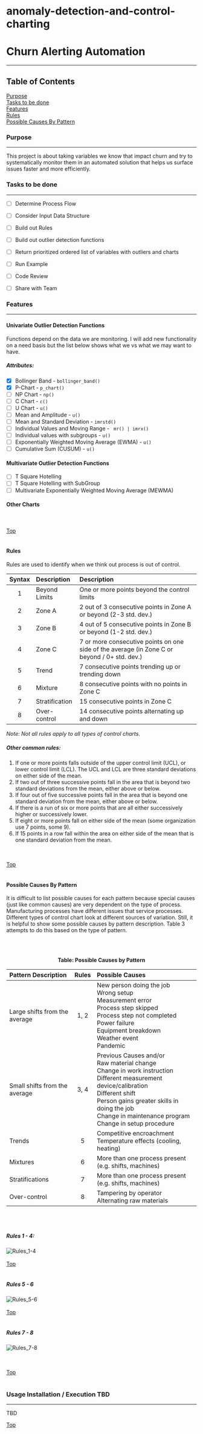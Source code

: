 # anomaly-detection-and-control-charting


# Churn Alerting Automation

---

## Table of Contents

[Purpose](#Purpose)\
[Tasks to be done](#Tasks-to-be-done)\
[Features](#Features)\
[Rules](#Rules)\
[Possible Causes By Pattern](#Possible-Causes-By-Pattern)


 
### Purpose

---

This project is about taking variables we know that impact churn and try to systematically monitor them in an automated solution that helps us surface issues faster and more efficiently.

### Tasks to be done

---

- [ ] Determine Process Flow
- [ ] Consider Input Data Structure
- [ ] Build out Rules
- [ ] Build out outlier detection functions
- [ ] Return prioritized ordered list of variables with outliers and charts
- [ ] Run Example 
- [ ] Code Review
- [ ] Share with Team


### Features
---
#### Univariate Outlier Detection Functions
Functions depend on the data we are monitoring.  I will add new functionality on a need basis but the list below shows what we vs what we may want to have.

##### Attributes:
- [X] Bollinger Band - `bollinger_band()`
- [X] P-Chart - `p_chart()`
- [ ] NP Chart - `np()`
- [ ] C Chart - `c()`
- [ ] U Chart - `u()`
- [ ] Mean and Amplitude - `u()`
- [ ] Mean and Standard Deviation - `imrstd()`
- [ ] Individual Values and Moving Range - ` mr() | imrx()`
- [ ] Individual values with subgroups - `u()`
- [ ] Exponentially Weighted Moving Average (EWMA) - `u()`
- [ ] Cumulative Sum (CUSUM) - `u()`

#### Multivariate Outlier Detection Functions

- [ ] T Square Hotelling
- [ ] T Square Hotelling with SubGroup
- [ ] Multivariate Exponentially Weighted Moving Average (MEWMA)

#### Other Charts



<br></br>
[Top](#Churn-Alerting-Automation)
<br></br>

#### Rules
Rules are used to identify when we think out process is out of control.

| Syntax      | Description | Description |
| :-----------: | :----------- | :----------- |
| 1 | Beyond Limits | One or more points beyond the control limits |
| 2 | Zone A | 2 out of 3 consecutive points in Zone A or beyond (2-3 std. dev.)|
| 3 | Zone B | 4 out of 5 consecutive points in Zone B or beyond (1-2 std. dev.) |
| 4 | Zone C| 7 or more consecutive points on one side of the average (in Zone C or beyond / 0+ std. dev.) |
| 5 | Trend | 7 consecutive points trending up or trending down |
| 6 | Mixture | 8 consecutive points with no points in Zone C |
| 7 | Stratification | 15 consecutive points in Zone C |
| 8 | Over-control | 14 consecutive points alternating up and down |

*Note: Not all rules apply to all types of control charts.*

##### Other common rules:
1. If one or more points falls outside of the upper control limit (UCL), or lower control limit (LCL). The UCL and LCL are three standard deviations on either side of the mean.
2. If two out of three successive points fall in the area that is beyond two standard deviations from the mean, either above or below.
3. If four out of five successive points fall in the area that is beyond one standard deviation from the mean, either above or below.
4. If there is a run of six or more points that are all either successively higher or successively lower.
5. If eight or more points fall on either side of the mean (some organization use 7 points, some 9).
6. If 15 points in a row fall within the area on either side of the mean that is one standard deviation from the mean.

<br></br>
[Top](#Churn-Alerting-Automation)
<br></br>

#### Possible Causes By Pattern

It is difficult to list possible causes for each pattern because special causes (just like common causes) are very dependent on the type of process.  Manufacturing processes have different issues that service processes.  Different types of control chart look at different sources of variation.  Still, it is helpful to show some possible causes by pattern description.  Table 3 attempts to do this based on the type of pattern. 

<br></br>


<p style="text-align: center;"><b>Table: Possible Causes by Pattern</b></p>

| Pattern Description | Rules | Possible Causes |
| :----------- | :-----------: | :----------- |
| Large shifts from the average | 1, 2 | New person doing the job  <br> Wrong setup <br> Measurement error <br> Process step skipped <br> Process step not completed <br> Power failure <br> Equipment breakdown <br> Weather event <br> Pandemic| 
| Small shifts from the average | 3, 4  | Previous Causes and/or <br> Raw material change <br> Change in work instruction <br> Different measurement device/calibration <br> Different shift <br> Person gains greater skills in doing the job <br> Change in maintenance program <br> Change in setup procedure |
| Trends | 5 | Competitive encroachment <br> Temperature effects (cooling, heating) | 
| Mixtures | 6 | More than one process present (e.g. shifts, machines) |
| Stratifications | 7 | More than one process present (e.g. shifts, machines) |
| Over-control | 8 | Tampering by operator <br> Alternating raw materials| 


<br></br>
##### Rules 1 - 4:
![Rules_1-4](assets/images/rules-1-4.png)
<br></br>
[Top](#Churn-Alerting-Automation)
<br></br>
##### Rules 5 - 6
![Rules_5-6](assets/images/rules-5-6.png)
<br></br>
[Top](#Churn-Alerting-Automation)
<br></br>
##### Rules 7 - 8
![Rules_7-8](assets/images/rules-7-8.png)

<br></br>
[Top](#Churn-Alerting-Automation)
<br></br>

### Usage Installation / Execution TBD 

---
TBD

[Top](#Churn-Alerting-Automation)
